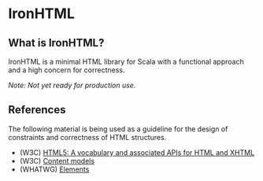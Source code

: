 # IronHTML

## What is IronHTML?

IronHTML is a minimal HTML library for Scala with a functional approach and a high concern for correctness.

*Note: Not yet ready for production use.*

## References

The following material is being used as a guideline for the design of constraints and correctness of HTML structures.

* (W3C) [HTML5: A vocabulary and associated APIs for HTML and XHTML](http://www.w3.org/html/wg/drafts/html/CR/)
* (W3C) [Content models](http://www.w3.org/html/wg/drafts/html/CR/dom.html#content-models)
* (WHATWG) [Elements](http://www.whatwg.org/specs/web-apps/current-work/multipage/elements.html)
